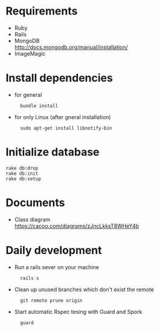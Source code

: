 # Requirements
* Ruby
* Rails
* MongoDB  
http://docs.mongodb.org/manual/installation/
* ImageMagic

# Install dependencies
- for general

        bundle install

- for only Linux (after gneral installation)

        sudo apt-get install libnotify-bin

# Initialize database
    rake db:drop
    rake db:init
    rake db:setup

# Documents
- Class diagram  
https://cacoo.com/diagrams/zJncLkksT8WHeY4b

# Daily development
- Run a rails sever on your machine

        rails s

- Clean up unused branches which don't exist the remote

        git remote prune origin

- Start automatic Rspec tesing with Guard and Spork

        guard
